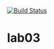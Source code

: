 [![Build Status](https://travis-ci.org/v6854384/lab05.svg?branch=master)](https://travis-ci.org/v6854384/lab05)
# lab03
